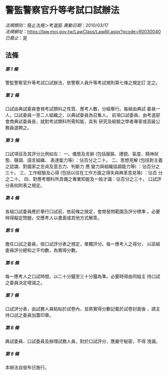 # 警監警察官升等考試口試辦法

*法規類別*：廢止法規＞考選部
*異動日期*：2010/03/17  
*法規網址*：https://law.moj.gov.tw/LawClass/LawAll.aspx?pcode=R0030040
*已廢止*：是


## 法條
##### 第 1 條
警監警察官升等考試口試辦法，依警察人員升等考試規則第七條之規定訂
定之。

##### 第 2 條
口試由典試委員會視考試類科之性質、應考人數，分組舉行。每組由典試
委員一人，口試委員一至二人組織之，以典試委員為召集人。
前項口試委員，由考選部會商典試委員長，就對考試類科所需知能，具有
研究及經驗之學者專家或高級公務員選聘之。

##### 第 3 條
口試項目及其評分比例如左：
一、儀態及言辭 (包括服裝、禮貌、氣度、精神狀態、聲調、語言組織、
    表達能力等) ：佔百分之二十。
二、思想見解 (包括對主義之認識、對國家之忠貞及意志力、判斷力  應
    變力與組織協調能力等) ：佔百分之三十。
三、工作經驗及心得 (包括以往在工作方面之得失與興革意見等) ：佔百
    分之二十。
四、對應考類科所具備之專業知能及一般才識：佔百分之三十。
口試評分表如附表之規定。


##### 第 4 條
各組口試委員應於舉行口試前，依前條之規定，會商發問範圍及評分標準
。必要時得擬定問題，交應考人以書面或其他方式解答。

##### 第 5 條
擔任口試之委員，按口試評分表之規定，單獨評分。每一應考人之得分，
以該組委員評分總和之平均數，為實得分數。

##### 第 6 條
每一應考人之口試時間，以二十分鐘至三十分鐘為準。必要時得由同組主
持口試之委員決定增減之。

##### 第 7 條
口試評分表，由試務人員粘貼於試卷內，並將實得分數記載於試卷封面後
，請主持口試之委員加蓋印章。

##### 第 8 條
典試委員、口試委員及辦理試務人員，對於口試評分，應嚴守秘密，不得
洩漏。

##### 第 9 條
本辦法自發布日施行。


